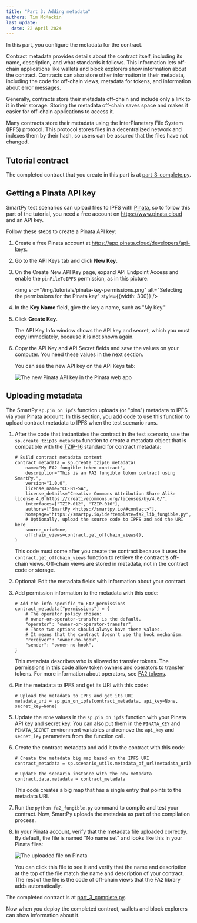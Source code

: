 ```yaml
---
title: "Part 3: Adding metadata"
authors: Tim McMackin
last_update:
  date: 22 April 2024
---
```


In this part, you configure the metadata for the contract.

Contract metadata provides details about the contract itself, including its name, description, and what standards it follows.
This information lets off-chain applications like wallets and block explorers show information about the contract.
Contracts can also store other information in their metadata, including the code for off-chain views, metadata for tokens, and information about error messages.

Generally, contracts store their metadata off-chain and include only a link to it in their storage.
Storing the metadata off-chain saves space and makes it easier for off-chain applications to access it.

Many contracts store their metadata using the InterPlanetary File System (IPFS) protocol.
This protocol stores files in a decentralized network and indexes them by their hash, so users can be assured that the files have not changed.

## Tutorial contract

The completed contract that you create in this part is at [part_3_complete.py](https://github.com/trilitech/tutorial-applications/blob/smartpy-fa2-tutorial/smartpy_fa2_fungible/part_3_complete.py).

## Getting a Pinata API key

SmartPy test scenarios can upload files to IPFS with [Pinata](https://www.pinata.cloud/), so to follow this part of the tutorial, you need a free account on https://www.pinata.cloud and an API key.

Follow these steps to create a Pinata API key:

1. Create a free Pinata account at https://app.pinata.cloud/developers/api-keys.

1. Go to the API Keys tab and click **New Key**.

1. On the Create New API Key page, expand API Endpoint Access and enable the `pinFileToIPFS` permission, as in this picture:

   <img src="/img/tutorials/pinata-key-permissions.png" alt="Selecting the permissions for the Pinata key" style={{width: 300}} />

1. In the **Key Name** field, give the key a name, such as "My Key."

1. Click **Create Key**.

   The API Key Info window shows the API key and secret, which you must copy immediately, because it is not shown again.

1. Copy the API Key and API Secret fields and save the values on your computer.
You need these values in the next section.

   You can see the new API key on the API Keys tab:

   ![The new Pinata API key in the Pinata web app](/img/tutorials/created-pinata-key.png)

## Uploading metadata

The SmartPy `sp.pin_on_ipfs` function uploads (or "pins") metadata to IPFS via your Pinata account.
In this section, you add code to use this function to upload contract metadata to IPFS when the test scenario runs.

1. After the code that instantiates the contract in the test scenario, use the `sp.create_tzip16_metadata` function to create a metadata object that is compatible with the [TZIP-16](https://gitlab.com/tezos/tzip/-/blob/master/proposals/tzip-16/tzip-16.md) standard for contract metadata:

   ```smartpy
   # Build contract metadata content
   contract_metadata = sp.create_tzip16_metadata(
       name="My FA2 fungible token contract",
       description="This is an FA2 fungible token contract using SmartPy.",
       version="1.0.0",
       license_name="CC-BY-SA",
       license_details="Creative Commons Attribution Share Alike license 4.0 https://creativecommons.org/licenses/by/4.0/",
       interfaces=["TZIP-012", "TZIP-016"],
       authors=["SmartPy <https://smartpy.io/#contact>"],
       homepage="https://smartpy.io/ide?template=fa2_lib_fungible.py",
       # Optionally, upload the source code to IPFS and add the URI here
       source_uri=None,
       offchain_views=contract.get_offchain_views(),
   )
   ```

   This code must come after you create the contract because it uses the `contract.get_offchain_views` function to retrieve the contract's off-chain views.
   Off-chain views are stored in metadata, not in the contract code or storage.

1. Optional: Edit the metadata fields with information about your contract.

1. Add permission information to the metadata with this code:

   ```smartpy
   # Add the info specific to FA2 permissions
   contract_metadata["permissions"] = {
       # The operator policy chosen:
       # owner-or-operator-transfer is the default.
       "operator": "owner-or-operator-transfer",
       # Those two options should always have these values.
       # It means that the contract doesn't use the hook mechanism.
       "receiver": "owner-no-hook",
       "sender": "owner-no-hook",
   }
   ```

   This metadata describes who is allowed to transfer tokens.
   The permissions in this code allow token owners and operators to transfer tokens.
   For more information about operators, see [FA2 tokens](../../architecture/tokens/FA2).

1. Pin the metadata to IPFS and get its URI with this code:

   ```smartpy
   # Upload the metadata to IPFS and get its URI
   metadata_uri = sp.pin_on_ipfs(contract_metadata, api_key=None, secret_key=None)
   ```

1. Update the `None` values in the `sp.pin_on_ipfs` function with your Pinata API key and secret key.
You can also put them in the `PINATA_KEY` and `PINATA_SECRET` environment variables and remove the `api_key` and `secret_ley` parameters from the function call.

1. Create the contract metadata and add it to the contract with this code:

   ```smartpy
   # Create the metadata big map based on the IPFS URI
   contract_metadata = sp.scenario_utils.metadata_of_url(metadata_uri)

   # Update the scenario instance with the new metadata
   contract.data.metadata = contract_metadata
   ```

   This code creates a big map that has a single entry that points to the metadata URI.

1. Run the `python fa2_fungible.py` command to compile and test your contract.
Now, SmartPy uploads the metadata as part of the compilation process.

1. In your Pinata account, verify that the metadata file uploaded correctly.
By default, the file is named "No name set" and looks like this in your Pinata files:

   ![The uploaded file on Pinata](/img/tutorials/pinata-pinned-file.png)

   You can click this file to see it and verify that the name and description at the top of the file match the name and description of your contract.
   The rest of the file is the code of off-chain views that the FA2 library adds automatically.

The completed contract is at [part_3_complete.py](https://github.com/trilitech/tutorial-applications/blob/smartpy-fa2-tutorial/smartpy_fa2_fungible/part_3_complete.py).

Now when you deploy the completed contract, wallets and block explorers can show information about it.
